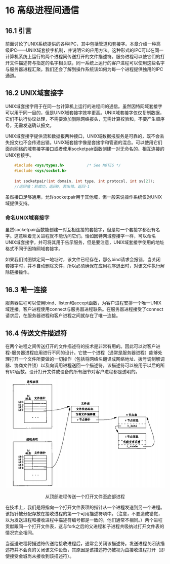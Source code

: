 # 16 高级进程间通信

## 16.1 引言

前面讨论了UNIX系统提供的各种IPC，其中包括管道和套接字。本章介绍一种高级IPC——UNIX域套接字机制，并说明它的应用方法。这种形式的IPC可以在同一计算机系统上运行的两个进程间传送打开的文件描述符。服务进程可以使它们的打开文件描述符与指定的名字相关联，同一系统上运行的客户进程可以使用这些名字与服务器进程汇聚。我们还会了解到操作系统该如何为每一个进程提供独用的IPC通道。

## 16.2 UNIX域套接字

UNIX域套接字用于在同一台计算机上运行的进程间的通信。虽然因特网域套接字可以用于同一目的，但是UNIX域套接字效率更高。UNIX域套接字仅仅复制数据，它们不执行协议处理，不需要添加删除网络报头，无需计算校验和，不要产生顺序号，无需发送确认报文。

UNIX域套接字提供流和数据报两种接口，UNIX域数据报服务是可靠的，既不会丢失报文也不会传递出错。UNIX域套接字像是套接字和管道的混合。可以使用它们面向网络的域套接字接口或者使用socketpair函数创建一对无命名的、相互连接的UNIX套接字。
```c
    #include <sys/types.h>          /* See NOTES */
    #include <sys/socket.h>

    int socketpair(int domain, int type, int protocol, int sv[2]);
    //返回值：若成功，返回0，若出错，返回-1
```

虽然接口足够通用，允许socketpair用于其他域，但一般来说操作系统仅对UNIX域提供支持。

### 命名UNIX域套接字

虽然socketpair函数能创建一对互相连接的套接字，但是每一个套接字都没有名字。这意味着无关进程就不能访问它们。恰如因特网域套接字一样，可以命名UNIX域套接字，并可将其用于告示服务，但是要注意，UNIX域套接字使用的地址格式不同于因特网域套接字。

如果我们试图绑定同一地址时，该文件已经存在，那么bind请求会报错，当关闭套接字时，并不自动删除文件，所以必须确保在应用程序退出时，对该文件执行解除链接操作。

## 16.3 唯一连接

服务器进程可以使用bind、listen和accept函数，为客户进程安排一个唯一UNIX域连接。客户进程使用connect与服务器进程联系。在服务器进程接受了connect请求后，在服务器进程和客户进程之间就存在了唯一连接。

## 16.4 传送文件描述符

在两个进程之间传送打开的文件描述符的技术是非常有用的。因此可以对客户进程-服务器进程应用进行不同的设计。它使一个进程（通常是服务器进程）能够处理打开一个文件所要做的一切操作（包括将网络名翻译成网络地址、拨号调制解调器、协商文件锁）以及向调用进程送回一个描述符，该描述符可以被用于以后的所有I/O函数。设计打开文件或设备的所有细节对客户进程都是透明的。

<div align=center>

![从顶部进程传送一个打开文件至底部进程](./figures/advanceipc/filetable.png)

从顶部进程传送一个打开文件至底部进程
</div>

在技术上，我们是将指向一个打开文件表项的指针从一个进程发送到另一个进程。该指针被分配存放在接收进程的第一个可用描述符项中。（注意，不要造成错觉，以为发送进程和接收进程中描述符编号都是一致的，他们通常不相同。）两个进程贡献跟同一个打开文件表，这与fork之后的父进程和子进程共吸纳过打开文件表的情况完全相同。

当返送进程将描述符传送给接收进程后，通常会关闭该描述符。发送进程关闭该描述符并不会真的关闭该文件设备，其原因是该描述符仍被视为由接收进程打开（即使接受金城尚未接收到该描述符）。

